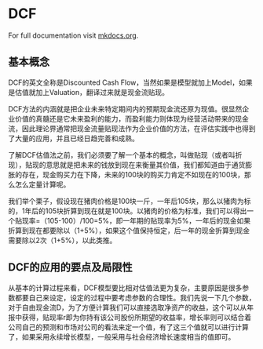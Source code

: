 # DCF

For full documentation visit [mkdocs.org](https://www.mkdocs.org).

## 基本概念

DCF的英文全称是Discounted Cash Flow，当然如果是模型就加上Model，如果是估值就加上Valuation，翻译过来就是现金流贴现。

DCF方法的内涵就是把企业未来特定期间内的预期现金流还原为现值。很显然企业价值的真髓还是它未来盈利的能力，而盈利能力则体现为经营活动带来的现金流，因此理论界通常把现金流量贴现法作为企业价值的方法，在评估实践中也得到了大量的应用，并且已经日趋完善和成熟。

了解DCF估值法之前，我们必须要了解一个基本的概念，叫做贴现（或者叫折现），贴现的意思就是把未来的钱放到现在来衡量其价值，我们都知道由于通货膨胀的存在，现金购买力在下降，未来的100块的购买力肯定不如现在的100块，那么怎么定量计算呢。

我们举个栗子，假设现在猪肉价格是100块一斤，一年后105块，那么以猪肉为标的，1年后的105块折算到现在就是100块。以猪肉的价格为标准，我们可以得出一个贴现率=（105-100）/100=5%，即一年期的贴现率为5%，一年后的现金如果折算到现在都要除以（1+5%），如果这个值保持恒定，后一年的现金折算到现金需要除以2次（1+5%），以此类推。

## DCF的应用的要点及局限性
从基本的计算过程来看，DCF模型要比相对估值法更为复杂，主要原因是很多参数都要自己来设定，设定的过程中要考虑参数的合理性。我们先说一下几个参数，对于自由现金流D，为了方便计算我们可以直接选取净资产的收益，这个可以从年报中获得，贴现率r即为你持有该公司股份所期望的收益率，增长率则可以结合着公司自己的预测和市场对公司的看法来定一个值，有了这三个值就可以进行计算了，如果采用永续增长模型，一般采用与社会经济增长速度相当的值即可。
